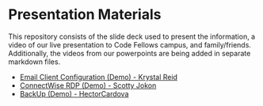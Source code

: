 # Presentation Materials
This repository consists of the slide deck used to present the information, a video of our live presentation to Code Fellows campus, and family/friends. Additionally, the videos from our powerpoints are being added in separate markdown files. 

- [Email Client Configuration (Demo) - Krystal Reid](emailconfiguration.md)
- [ConnectWise RDP (Demo) - Scotty Jokon](ConnectWise.md)
- [BackUp (Demo) - HectorCardova](Backup.md)
